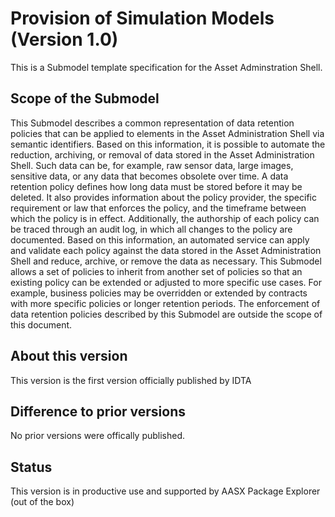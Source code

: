 # Provision of Simulation Models (Version 1.0) 

This is a Submodel template specification for the Asset Adminstration Shell.

## Scope of the Submodel 

This Submodel describes a common representation of data retention policies that can be applied to elements 
in the Asset Administration Shell via semantic identifiers. Based on this information, it is possible to automate
the reduction, archiving, or removal of data stored in the Asset Administration Shell. Such data can be, for 
example, raw sensor data, large images, sensitive data, or any data that becomes obsolete over time.
A data retention policy defines how long data must be stored before it may be deleted. It also provides 
information about the policy provider, the specific requirement or law that enforces the policy, and the 
timeframe between which the policy is in effect. Additionally, the authorship of each policy can be traced 
through an audit log, in which all changes to the policy are documented. Based on this information, an 
automated service can apply and validate each policy against the data stored in the Asset Administration 
Shell and reduce, archive, or remove the data as necessary.
This Submodel allows a set of policies to inherit from another set of policies so that an existing policy can be 
extended or adjusted to more specific use cases. For example, business policies may be overridden or 
extended by contracts with more specific policies or longer retention periods.
The enforcement of data retention policies described by this Submodel are outside the scope of this 
document.

## About this version

This version is the first version officially published by IDTA


## Difference to prior versions

No prior versions were offically published.

## Status

This version is in productive use and supported by AASX Package Explorer (out of the box)
